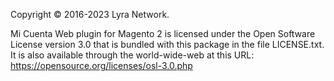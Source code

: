 Copyright © 2016-2023 Lyra Network.

Mi Cuenta Web plugin for Magento 2 is licensed under the
Open Software License version 3.0 that is bundled with
this package in the file LICENSE.txt. It is also
available through the world-wide-web at this URL:
https://opensource.org/licenses/osl-3.0.php